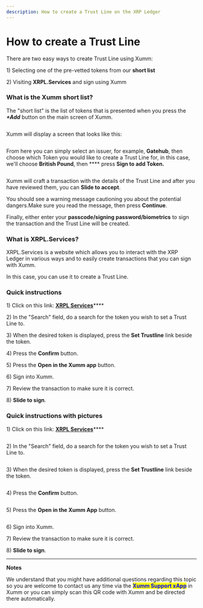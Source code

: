 ```yaml
---
description: How to create a Trust Line on the XRP Ledger
---
```


# How to create a Trust Line

There are two easy ways to create Trust Line using Xumm:

1\) Selecting one of the pre-vetted tokens from our **short list**

2\) Visiting **XRPL.Services** and sign using Xumm

### **What is the Xumm short list?**

The "short list" is the list of tokens that is presented when you press the _**+Add**_ button on the main screen of Xumm.

<figure><img src="../.gitbook/assets/Short List - 1.png" alt=""><figcaption></figcaption></figure>

Xumm will display a screen that looks like this:

<figure><img src="../.gitbook/assets/Short List - 2.png" alt=""><figcaption></figcaption></figure>

From here you can simply select an issuer, for example, **Gatehub**, then choose which Token you would like to create a Trust Line for, in this case, we'll choose **British Pound**, then **** press **Sign to add Token.**

<figure><img src="../.gitbook/assets/Short List - 3.png" alt=""><figcaption></figcaption></figure>

Xumm will craft a transaction with the details of the Trust Line and after you have reviewed them, you can **Slide to accept**. &#x20;

You should see a warning message cautioning you about the potential dangers.Make sure you read the message, then press **Continue**.&#x20;

Finally, either enter your **passcode/signing password/biometrics** to sign the transaction and the Trust Line will be created.

### **What is XRPL.Services?**

XRPL.Services is a website which allows you to interact with the XRP Ledger in various ways and to easily create transactions that you can sign with Xumm.&#x20;

In this case, you can use it to create a Trust Line.

### Quick instructions

1\) Click on this link: [**XRPL Services**](https://xrpl.services/tokens)****

2\) In the "Search" field, do a search for the token you wish to set a Trust Line to.

3\) When the desired token is displayed, press the **Set Trustline** link beside the token.

4\) Press the **Confirm** button.

5\) Press the **Open in the Xumm app** button.

6\) Sign into Xumm.

7\) Review the transaction to make sure it is correct.

8\) **Slide to sign**.

### Quick instructions with pictures

1\) Click on this link: [**XRPL Services**](https://xrpl.services/tokens)****

<figure><img src="../.gitbook/assets/XRPL Services - 1.png" alt=""><figcaption></figcaption></figure>

2\) In the "Search" field, do a search for the token you wish to set a Trust Line to.

<figure><img src="../.gitbook/assets/XRPL Services - 2.png" alt=""><figcaption></figcaption></figure>

3\) When the desired token is displayed, press the **Set Trustline** link beside the token.

<figure><img src="../.gitbook/assets/XRPL Services - 3.png" alt=""><figcaption></figcaption></figure>

4\) Press the **Confirm** button.

<figure><img src="../.gitbook/assets/XRPL Services - 4.png" alt=""><figcaption></figcaption></figure>

5\) Press the **Open in the Xumm App** button.

<figure><img src="../.gitbook/assets/XRPL Services - 6.png" alt=""><figcaption></figcaption></figure>

6\) Sign into Xumm.

7\) Review the transaction to make sure it is correct.

8\) **Slide to sign**.

****

**Notes**

We understand that you might have additional questions regarding this topic so you are welcome to contact us any time via the <mark style="color:blue;">**Xumm Support xApp**</mark> in Xumm or you can simply scan this QR code with Xumm and be directed there automatically.

<figure><img src="../.gitbook/assets/Support banner Xumm.png" alt=""><figcaption></figcaption></figure>
